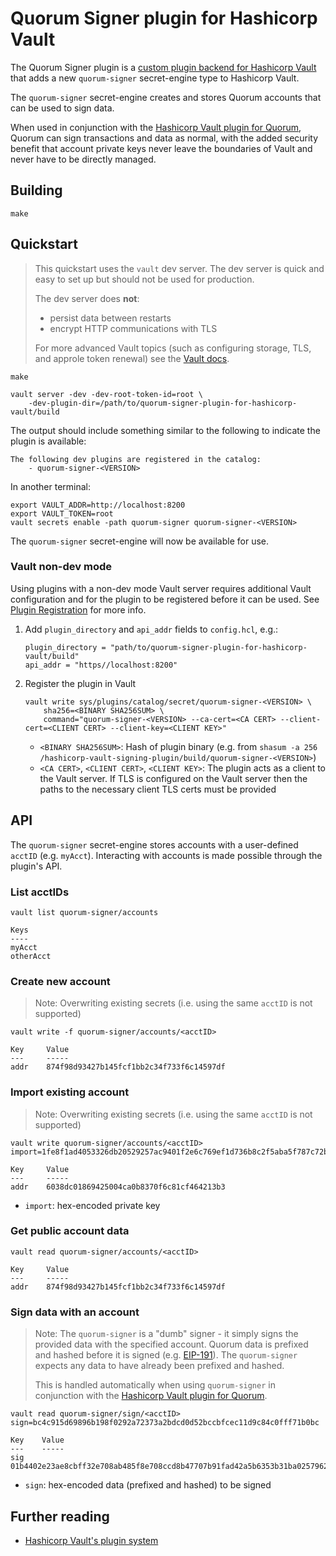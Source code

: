 # Quorum Signer plugin for Hashicorp Vault

The Quorum Signer plugin is a [custom plugin backend for Hashicorp Vault](https://www.vaultproject.io/docs/plugin) that adds a new `quorum-signer` secret-engine type to Hashicorp Vault.  

The `quorum-signer` secret-engine creates and stores Quorum accounts that can be used to sign data.

When used in conjunction with the [Hashicorp Vault plugin for Quorum](https://github.com/ConsenSys/quorum-account-plugin-hashicorp-vault), Quorum can sign transactions and data as normal, with the added security benefit that account private keys never leave the boundaries of Vault and never have to be directly managed.

## Building
```shell
make

```

## Quickstart 
> This quickstart uses the `vault` dev server.  The dev server is quick and easy to set up but should not be used for production.
>   
> The dev server does **not**:
>    * persist data between restarts
>    * encrypt HTTP communications with TLS  
>    
>    For more advanced Vault topics (such as configuring storage, TLS, and approle token renewal) see the [Vault docs](https://www.vaultproject.io/docs).

```shell
make
```
```shell
vault server -dev -dev-root-token-id=root \
    -dev-plugin-dir=/path/to/quorum-signer-plugin-for-hashicorp-vault/build
``` 

The output should include something similar to the following to indicate the plugin is available:
```shell
The following dev plugins are registered in the catalog:
    - quorum-signer-<VERSION>
```

In another terminal:
```shell
export VAULT_ADDR=http://localhost:8200
export VAULT_TOKEN=root
vault secrets enable -path quorum-signer quorum-signer-<VERSION>
```

The `quorum-signer` secret-engine will now be available for use. 

### Vault non-dev mode

Using plugins with a non-dev mode Vault server requires additional Vault configuration and for the plugin to be registered before it can be used.  See [Plugin Registration](https://www.vaultproject.io/docs/internals/plugins#plugin-registration) for more info.

1. Add `plugin_directory` and `api_addr` fields to `config.hcl`, e.g.: 
    ```
    plugin_directory = "path/to/quorum-signer-plugin-for-hashicorp-vault/build"
    api_addr = "https//localhost:8200"
    ``` 
1. Register the plugin in Vault
    ```shell
    vault write sys/plugins/catalog/secret/quorum-signer-<VERSION> \
        sha256=<BINARY SHA256SUM> \
        command="quorum-signer-<VERSION> --ca-cert=<CA CERT> --client-cert=<CLIENT CERT> --client-key=<CLIENT KEY>"
    ```
   * `<BINARY SHA256SUM>`: Hash of plugin binary (e.g. from `shasum -a 256 /hashicorp-vault-signing-plugin/build/quorum-signer-<VERSION>`)
   * `<CA CERT>`, `<CLIENT CERT>`, `<CLIENT KEY>`: The plugin acts as a client to the Vault server.  If TLS is configured on the Vault server then the paths to the necessary client TLS certs must be provided

## API
The `quorum-signer` secret-engine stores accounts with a user-defined `acctID` (e.g. `myAcct`).  Interacting with accounts is made possible through the plugin's API.

### List acctIDs

```shell
vault list quorum-signer/accounts

Keys
----
myAcct
otherAcct
```

### Create new account
> Note: Overwriting existing secrets (i.e. using the same `acctID` is not supported)

```shell
vault write -f quorum-signer/accounts/<acctID>

Key     Value
---     -----
addr    874f98d93427b145fcf1bb2c34f733f6c14597df 
```

### Import existing account
> Note: Overwriting existing secrets (i.e. using the same `acctID` is not supported)

```shell
vault write quorum-signer/accounts/<acctID> import=1fe8f1ad4053326db20529257ac9401f2e6c769ef1d736b8c2f5aba5f787c72b

Key     Value
---     -----
addr    6038dc01869425004ca0b8370f6c81cf464213b3 
```

* `import`: hex-encoded private key

### Get public account data
```shell
vault read quorum-signer/accounts/<acctID>

Key     Value
---     -----
addr    874f98d93427b145fcf1bb2c34f733f6c14597df
```

### Sign data with an account
> Note: The `quorum-signer` is a "dumb" signer - it simply signs the provided data with the specified account.  Quorum data is prefixed and hashed before it is signed (e.g. [EIP-191](https://github.com/ethereum/EIPs/blob/master/EIPS/eip-191.md)).  The `quorum-signer` expects any data to have already been prefixed and hashed.  
>
> This is handled automatically when using `quorum-signer` in conjunction with the [Hashicorp Vault plugin for Quorum](https://github.com/ConsenSys/quorum-account-plugin-hashicorp-vault).

```shell
vault read quorum-signer/sign/<acctID> sign=bc4c915d69896b198f0292a72373a2bdcd0d52bccbfcec11d9c84c0fff71b0bc

Key    Value
---    -----
sig    01b4402e23ae8cbff32e708ab485f8e708ccd8b47707b91fad42a5b6353b31ba02579620df93c1a6a189303fcf7a8095eb9c24a7bbc0039ab34e7df7bb6f3b5a01
```

* `sign`: hex-encoded data (prefixed and hashed) to be signed

## Further reading
* [Hashicorp Vault's plugin system](https://www.vaultproject.io/docs/internals/plugins)
